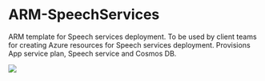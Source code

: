 # ARM-SpeechServices
ARM template for Speech services deployment. To be used by client teams for creating Azure resources for Speech services deployment.
Provisions App service plan, Speech service and Cosmos DB.


<a href="https://portal.azure.com/#create/Microsoft.Template/uri/https%3A%2F%2Fraw.githubusercontent.com%2FAcuvateSoftware%2FARM-SpeechServices%2Fmaster%2Fazuredeploy.json" target="_blank">
    <img src="http://azuredeploy.net/deploybutton.png"/>
</a>
